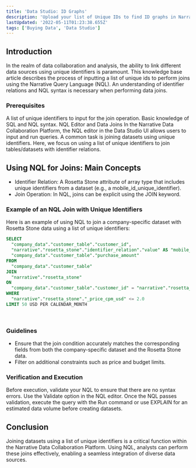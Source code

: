 ```yaml
---
title: 'Data Studio: ID Graphs'
description: 'Upload your list of Unique IDs to find ID graphs in Narrative''s system. '
lastUpdated: '2022-05-11T01:23:38.655Z'
tags: ['Buying Data', 'Data Studio']
---
```

## Introduction
In the realm of data collaboration and analysis, the ability to link different data sources using unique identifiers is paramount. This knowledge base article describes the process of inputting a list of unique ids to perform joins using the Narrative Query Language (NQL). An understanding of identifier relations and NQL syntax is necessary when performing data joins.

### Prerequisites
A list of unique identifiers to input for the join operation.
Basic knowledge of SQL and NQL syntax.
NQL Editor and Data Joins
In the Narrative Data Collaboration Platform, the NQL editor in the Data Studio UI allows users to input and run queries. A common task is joining datasets using unique identifiers. Here, we focus on using a list of unique identifiers to join tables/datasets with identifier relations.

## Using NQL for Joins: Main Concepts
- Identifier Relation: A Rosetta Stone attribute of array type that includes unique identifiers from a dataset (e.g., a mobile_id_unique_identifier).
- Join Operation: In NQL, joins can be explicit using the JOIN keyword.
### Example of an NQL Join with Unique Identifiers
Here is an example of using NQL to join a company-specific dataset with Rosetta Stone data using a list of unique identifiers:

```SQL
SELECT 
  "company_data"."customer_table"."customer_id",
  "narrative"."rosetta_stone"."identifier_relation"."value" AS "mobile_id",
  "company_data"."customer_table"."purchase_amount"
FROM 
  "company_data"."customer_table"
JOIN 
  "narrative"."rosetta_stone"
ON
  "company_data"."customer_table"."customer_id" = "narrative"."rosetta_stone"."identifier_relation"
WHERE
  "narrative"."rosetta_stone"."_price_cpm_usd" <= 2.0
LIMIT 50 USD PER CALENDAR_MONTH
```
 <br> 

### Guidelines
- Ensure that the join condition accurately matches the corresponding fields from both the company-specific dataset and the Rosetta Stone data.
- Filter on additional constraints such as price and budget limits.

### Verification and Execution
Before execution, validate your NQL to ensure that there are no syntax errors. Use the Validate option in the NQL editor. Once the NQL passes validation, execute the query with the Run command or use EXPLAIN for an estimated data volume before creating datasets.

## Conclusion
Joining datasets using a list of unique identifiers is a critical function within the Narrative Data Collaboration Platform. Using NQL, analysts can perform these joins effectively, enabling a seamless integration of diverse data sources.
